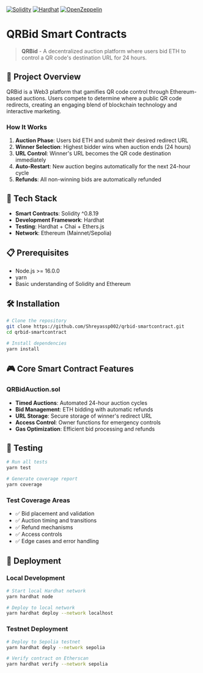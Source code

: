 [![Solidity](https://img.shields.io/badge/Solidity-%5E0.8.19-brightgreen.svg)](https://soliditylang.org/)
[![Hardhat](https://img.shields.io/badge/Built%20with-Hardhat-yellow.svg)](https://hardhat.org/)
[![OpenZeppelin](https://img.shields.io/badge/OpenZeppelin-Contracts-blue.svg)](https://openzeppelin.com/contracts/)

# QRBid Smart Contracts

> **QRBid** - A decentralized auction platform where users bid ETH to control a QR code's destination URL for 24 hours.

## 🎯 Project Overview

QRBid is a Web3 platform that gamifies QR code control through Ethereum-based auctions. Users compete to determine where a public QR code redirects, creating an engaging blend of blockchain technology and interactive marketing.

### How It Works

1. **Auction Phase**: Users bid ETH and submit their desired redirect URL
2. **Winner Selection**: Highest bidder wins when auction ends (24 hours)
3. **URL Control**: Winner's URL becomes the QR code destination immediately
4. **Auto-Restart**: New auction begins automatically for the next 24-hour cycle
5. **Refunds**: All non-winning bids are automatically refunded

## 🚀 Tech Stack

- **Smart Contracts**: Solidity ^0.8.19
- **Development Framework**: Hardhat
- **Testing**: Hardhat + Chai + Ethers.js
- **Network**: Ethereum (Mainnet/Sepolia)

## 📋 Prerequisites

- Node.js >= 16.0.0
- yarn
- Basic understanding of Solidity and Ethereum 

## 🛠️ Installation

```bash
# Clone the repository
git clone https://github.com/Shreyassp002/qrbid-smartcontract.git
cd qrbid-smartcontract

# Install dependencies
yarn install

```

## 🎮 Core Smart Contract Features

### QRBidAuction.sol

- **Timed Auctions**: Automated 24-hour auction cycles
- **Bid Management**: ETH bidding with automatic refunds
- **URL Storage**: Secure storage of winner's redirect URL
- **Access Control**: Owner functions for emergency controls
- **Gas Optimization**: Efficient bid processing and refunds


## 🧪 Testing

```bash
# Run all tests
yarn test

# Generate coverage report
yarn coverage
```

### Test Coverage Areas

- ✅ Bid placement and validation
- ✅ Auction timing and transitions
- ✅ Refund mechanisms
- ✅ Access controls
- ✅ Edge cases and error handling

## 🚀 Deployment

### Local Development

```bash
# Start local Hardhat network
yarn hardhat node

# Deploy to local network
yarn hardhat deploy --network localhost
```

### Testnet Deployment

```bash
# Deploy to Sepolia testnet
yarn hardhat deply --network sepolia

# Verify contract on Etherscan
yarn hardhat verify --network sepolia 
```

